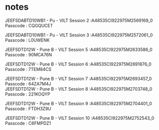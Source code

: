 # notes
JEEFSDABTD10WB1 - Pu - VILT Session 2 :A48535CI922975M2569169_0   Passcode : CQGQUCET

JEEFSDABTD10WB1 - Pu - VILT Session 3 :A48535CI922975M2572061_0   Passcode : L0UWENK  
 
 JEEFSDTD12W - Pune B - VILT Session 5 :A48535CI922975M2633586_0   Passcode : 90MCA76N
 
JEEFSDTD12W - Pune B - VILT Session 6 :A48535CI922975M2691876_0   Passcode : 7TEM84CS  
 
JEEFSDTD12W - Pune B - VILT Session 7 :A48535CI922975M2693457_0   Passcode : 64ZA7M4J  
 JEEFSDTD12W - Pune B - VILT Session 8 :A48535CI922975M2703748_0   Passcode : 221KOQYP
 
JEEFSDTD12W - Pune B - VILT Session 9 :A48535CI922975M2704401_0   Passcode : FTDH3Z9U  
 
JEEFSDTD12W - Pune B - VILT Session 10 :A48535CI922975M2752543_0   Passcode : C6FMPDZ1
